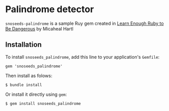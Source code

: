 # Palindrome detector

`snoseeds-palindrome` is a sample Ruy gem created in [Learn Enough Ruby to Be Dangerous](https://www.learnenough.com/course/ruby/) by Micaheal Hartl

## Installation

To install `snoseeds_palindrome`, add this line to your application's `Gemfile`:

`gem 'snoseeds_palindrome'`

Then install as folows:

`$ bundle install`

Or install it directly using `gem`:

`$ gem install snoseeds_palindrome`
